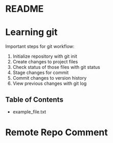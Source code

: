 # README #
# Learning git

Important steps for git workflow:

1. Initialize repository with git init
2. Create changes to project files
3. Check status of those files with git status
4. Stage changes for commit
5. Commit changes to version history
6. View previous changes with git log

## Table of Contents

- example_file.txt

# Remote Repo Comment
